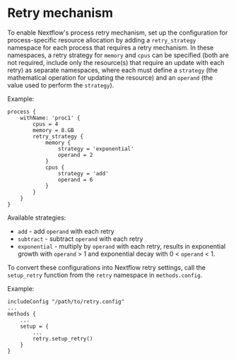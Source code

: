 # Retry mechanism

To enable Nextflow's process retry mechanism, set up the configuration for process-specific resource allocation by adding a `retry_strategy` namespace for each process that requires a retry mechanism. In these namespaces, a retry strategy for `memory` and `cpus` can be specified (both are not required, include only the resource(s) that require an update with each retry) as separate namespaces, where each must define a `strategy` (the mathematical operation for updating the resource) and an `operand` (the value used to perform the `strategy`).

Example:
```
process {
    withName: 'proc1' {
        cpus = 4
        memory = 8.GB
        retry_strategy {
            memory {
                strategy = 'exponential'
                operand = 2
            }
            cpus {
                strategy = 'add'
                operand = 6
            }
        }
    }
}
```

Available strategies:
- `add` - add `operand` with each retry
- `subtract` - subtract `operand` with each retry
- `exponential` - multiply by `operand` with each retry, results in exponential growth with `operand` > 1 and exponential decay with 0 < `operand` < 1.

To convert these configurations into Nextflow retry settings, call the `setup_retry` function from the `retry` namespace in `methods.config`.

Example:
```
includeConfig "/path/to/retry.config"
...
methods {
    ...
    setup = {
        ...
        retry.setup_retry()
    }
}
```
